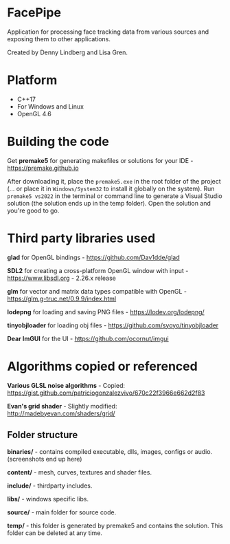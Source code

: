 # FacePipe
Application for processing face tracking data from various sources and exposing them to other applications.

Created by Denny Lindberg and Lisa Gren.

# Platform

- C++17
- For Windows and Linux
- OpenGL 4.6

# Building the code

Get **premake5** for generating makefiles or solutions for your IDE - https://premake.github.io

After downloading it, place the `premake5.exe` in the root folder of the project (... or place it in `Windows/System32` to install it globally on the system). Run `premake5 vs2022` in the terminal or command line to generate a Visual Studio solution (the solution ends up in the temp folder). Open the solution and you're good to go.

# Third party libraries used

**glad** for OpenGL bindings - https://github.com/Dav1dde/glad

**SDL2** for creating a cross-platform OpenGL window with input - https://www.libsdl.org - 2.26.x release

**glm** for vector and matrix data types compatible with OpenGL - https://glm.g-truc.net/0.9.9/index.html

**lodepng** for loading and saving PNG files - https://lodev.org/lodepng/

**tinyobjloader** for loading obj files - https://github.com/syoyo/tinyobjloader

**Dear ImGUI** for the UI - https://github.com/ocornut/imgui

# Algorithms copied or referenced
**Various GLSL noise algorithms** - Copied: https://gist.github.com/patriciogonzalezvivo/670c22f3966e662d2f83

**Evan's grid shader** - Slightly modified: http://madebyevan.com/shaders/grid/

## Folder structure

**binaries/** - contains compiled executable, dlls, images, configs or audio. (screenshots end up here)

**content/** - mesh, curves, textures and shader files.

**include/** - thirdparty includes.

**libs/** - windows specific libs.

**source/** - main folder for source code.

**temp/** - this folder is generated by premake5 and contains the solution. This folder can be deleted at any time.